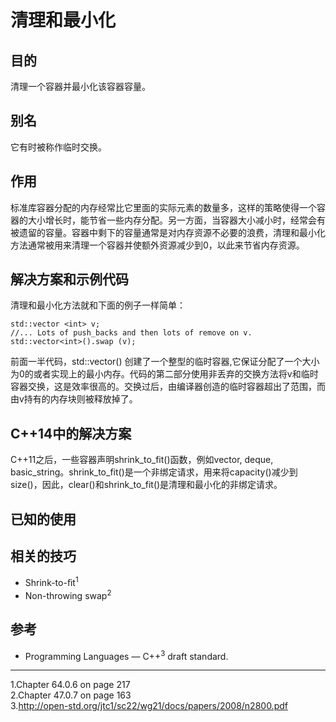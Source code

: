 # 清理和最小化
## 目的
清理一个容器并最小化该容器容量。
## 别名
它有时被称作临时交换。
## 作用
标准库容器分配的内存经常比它里面的实际元素的数量多，这样的策略使得一个容器的大小增长时，能节省一些内存分配。另一方面，当容器大小减小时，经常会有被遗留的容量。容器中剩下的容量通常是对内存资源不必要的浪费，清理和最小化方法通常被用来清理一个容器并使额外资源减少到0，以此来节省内存资源。
## 解决方案和示例代码
清理和最小化方法就和下面的例子一样简单：
```
std::vector <int> v; 
//... Lots of push_backs and then lots of remove on v. 
std::vector<int>().swap (v); 
```
前面一半代码，std::vector<int>() 创建了一个整型的临时容器,它保证分配了一个大小为0的或者实现上的最小内存。代码的第二部分使用非丢弃的交换方法将v和临时容器交换，这是效率很高的。交换过后，由编译器创造的临时容器超出了范围，而由v持有的内存块则被释放掉了。
## C++14中的解决方案
C++11之后，一些容器声明shrink_to_fit()函数，例如vector, deque, basic_string。shrink_to_fit()是一个非绑定请求，用来将capacity()减少到 size()，因此，clear()和shrink_to_fit()是清理和最小化的非绑定请求。
## 已知的使用
## 相关的技巧
- Shrink-to-ﬁt<sup>1</sup>
- Non-throwing swap<sup>2</sup>
## 参考
- Programming Languages — C++<sup>3</sup> draft standard.
***
1.Chapter 64.0.6 on page 217  
2.Chapter 47.0.7 on page 163  
3.http://open-std.org/jtc1/sc22/wg21/docs/papers/2008/n2800.pdf